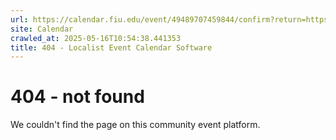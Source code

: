 ```yaml
---
url: https://calendar.fiu.edu/event/49489707459844/confirm?return=https%3A%2F%2Fcalendar.fiu.edu%2Fevent%2Fcreole-archive-project-polone-nwa-constitution-1805-exhibition-by-dr-jacek-kolasinski
site: Calendar
crawled_at: 2025-05-16T10:54:38.441353
title: 404 - Localist Event Calendar Software
---
```


# 404 - not found
We couldn't find the page on this community event platform.
